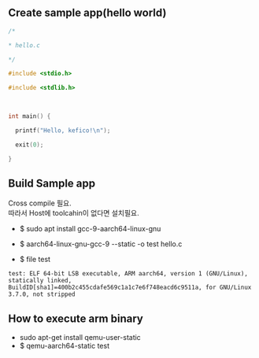 ## Create sample app(hello world) 
```c
/* 

* hello.c 

*/ 

#include <stdio.h> 

#include <stdlib.h> 

  

int main() { 

  printf("Hello, kefico!\n"); 

  exit(0); 

} 
```
 

## Build Sample app  

Cross compile 필요.   
따라서 Host에 toolcahin이 없다면 설치필요.   
 - $ sudo apt install gcc-9-aarch64-linux-gnu   

 - $ aarch64-linux-gnu-gcc-9 --static -o test hello.c   

 - $ file test  
```
test: ELF 64-bit LSB executable, ARM aarch64, version 1 (GNU/Linux), statically linked, BuildID[sha1]=400b2c455cdafe569c1a1c7e6f748eacd6c9511a, for GNU/Linux 3.7.0, not stripped 
```

## How to execute arm binary
- sudo apt-get install qemu-user-static
- $ qemu-aarch64-static test